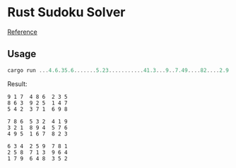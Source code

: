 # Rust Sudoku Solver

[Reference](https://gist.github.com/syphh/62e6140361feb2d7196f2cb050c987b3)

## Usage

```rust
cargo run ...4.6.35.6.......5.23...........41.3...9..7.49....82....2.9.....871.....7....3.2
```

Result:

```shell
9 1 7  4 8 6  2 3 5
8 6 3  9 2 5  1 4 7
5 4 2  3 7 1  6 9 8

7 8 6  5 3 2  4 1 9
3 2 1  8 9 4  5 7 6
4 9 5  1 6 7  8 2 3

6 3 4  2 5 9  7 8 1
2 5 8  7 1 3  9 6 4
1 7 9  6 4 8  3 5 2
```
